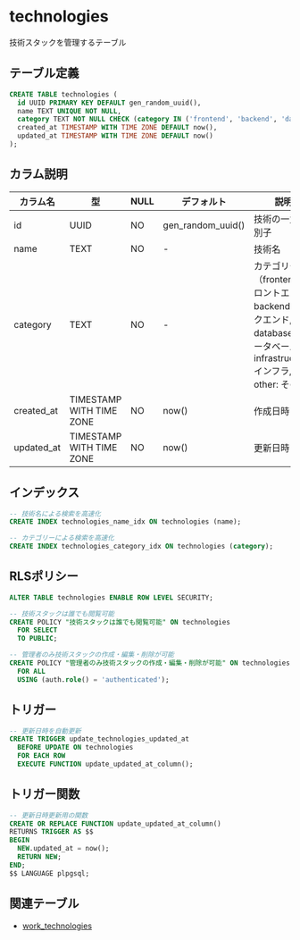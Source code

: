 # technologies
<!-- ## skillsとかぶっているので不要かも -->

技術スタックを管理するテーブル

## テーブル定義

```sql
CREATE TABLE technologies (
  id UUID PRIMARY KEY DEFAULT gen_random_uuid(),
  name TEXT UNIQUE NOT NULL,
  category TEXT NOT NULL CHECK (category IN ('frontend', 'backend', 'database', 'infrastructure', 'other')),
  created_at TIMESTAMP WITH TIME ZONE DEFAULT now(),
  updated_at TIMESTAMP WITH TIME ZONE DEFAULT now()
);
```

## カラム説明

| カラム名 | 型 | NULL | デフォルト | 説明 |
|----------|-----|------|------------|------|
| id | UUID | NO | gen_random_uuid() | 技術の一意識別子 |
| name | TEXT | NO | - | 技術名 |
| category | TEXT | NO | - | カテゴリー（frontend: フロントエンド, backend: バックエンド, database: データベース, infrastructure: インフラ, other: その他） |
| created_at | TIMESTAMP WITH TIME ZONE | NO | now() | 作成日時 |
| updated_at | TIMESTAMP WITH TIME ZONE | NO | now() | 更新日時 |

## インデックス

```sql
-- 技術名による検索を高速化
CREATE INDEX technologies_name_idx ON technologies (name);

-- カテゴリーによる検索を高速化
CREATE INDEX technologies_category_idx ON technologies (category);
```

## RLSポリシー

```sql
ALTER TABLE technologies ENABLE ROW LEVEL SECURITY;

-- 技術スタックは誰でも閲覧可能
CREATE POLICY "技術スタックは誰でも閲覧可能" ON technologies
  FOR SELECT
  TO PUBLIC;

-- 管理者のみ技術スタックの作成・編集・削除が可能
CREATE POLICY "管理者のみ技術スタックの作成・編集・削除が可能" ON technologies
  FOR ALL
  USING (auth.role() = 'authenticated');
```

## トリガー

```sql
-- 更新日時を自動更新
CREATE TRIGGER update_technologies_updated_at
  BEFORE UPDATE ON technologies
  FOR EACH ROW
  EXECUTE FUNCTION update_updated_at_column();
```

## トリガー関数

```sql
-- 更新日時更新用の関数
CREATE OR REPLACE FUNCTION update_updated_at_column()
RETURNS TRIGGER AS $$
BEGIN
  NEW.updated_at = now();
  RETURN NEW;
END;
$$ LANGUAGE plpgsql;
```

## 関連テーブル

- [work_technologies](./work_technologies.md) 